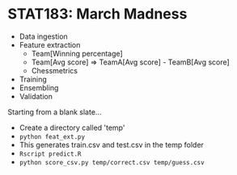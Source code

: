 STAT183: March Madness
===============

+ Data ingestion
+ Feature extraction
  + Team[Winning percentage]
  + Team[Avg score] => TeamA[Avg score] - TeamB[Avg score]
  + Chessmetrics
+ Training
+ Ensembling
+ Validation

Starting from a blank slate...

+ Create a directory called 'temp'
+ `python feat_ext.py`
+ This generates train.csv and test.csv in the temp folder
+ `Rscript predict.R`
+ `python score_csv.py temp/correct.csv temp/guess.csv`
